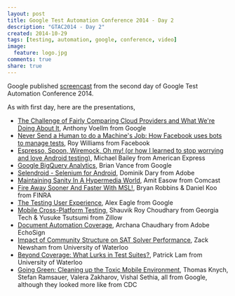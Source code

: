 ```yaml
---
layout: post
title: Google Test Automation Conference 2014 - Day 2
description: "GTAC2014 - Day 2"
created: 2014-10-29
tags: [testing, automation, google, conference, video]
image:
  feature: logo.jpg
comments: true
share: true
---
```


Google published [screencast](https://www.youtube.com/watch?v=Stjc80e15-c "GTAC2014 Day 2 Screencast") from the second day of Google Test Automation Conference 2014. 

As with first day, here are the presentations,

* [The Challenge of Fairly Comparing Cloud Providers and What We're Doing About It](https://www.youtube.com/watch?v=Stjc80e15-c#t=1595 "The Challenge of Fairly Comparing Cloud Providers and What We're Doing About It"), Anthony Voellm from Google
* [Never Send a Human to do a Machine's Job: How Facebook uses bots to manage tests](https://www.youtube.com/watch?v=Stjc80e15-c#t=4289 "Never Send a Human to do a Machine's Job: How Facebook uses bots to manage tests"), Roy Williams from Facebook
* [Espresso, Spoon, Wiremock, Oh my! (or how I learned to stop worrying and love Android testing)](https://www.youtube.com/watch?v=Stjc80e15-c#t=8115 "Espresso, Spoon, Wiremock, Oh my! (or how I learned to stop worrying and love Android testing)"), Michael Bailey from American Express
* [Google BigQuery Analytics](https://www.youtube.com/watch?v=Stjc80e15-c#t=10695 "Google BigQuery Analytics"), Brian Vance from Google
* [Selendroid - Selenium for Android](https://www.youtube.com/watch?v=Stjc80e15-c#t=11688 "Selendroid - Selenium for Android"), Dominik Dary from Adobe
* [Maintaining Sanity In A Hypermedia World](https://www.youtube.com/watch?v=Stjc80e15-c#t=16178 "Maintaining Sanity In A Hypermedia World"), Amit Easow from Comcast
* [Fire Away Sooner And Faster With MSL!](https://www.youtube.com/watch?v=Stjc80e15-c#t=16972 "Fire Away Sooner And Faster With MSL!"), Bryan Robbins & Daniel Koo from FINRA
* [The Testing User Experience](https://www.youtube.com/watch?v=Stjc80e15-c#t=17816 "The Testing User Experience"), Alex Eagle from Google
* [Mobile Cross-Platform Testing](https://www.youtube.com/watch?v=Stjc80e15-c#t=20369 "Mobile Cross-Platform Testing"), Shauvik Roy Choudhary from Georgia Tech & Yusuke Tsutsumi from Zillow
* [Document Automation Coverage](https://www.youtube.com/watch?v=Stjc80e15-c#t=21251 "Document Automation Coverage"), Archana Chaudhary from Adobe EchoSign
* [Impact of Community Structure on SAT Solver Performance](https://www.youtube.com/watch?v=Stjc80e15-c#t=23411 "Impact of Community Structure on SAT Solver Performance"), Zack Newsham from University of Waterloo
* [Beyond Coverage: What Lurks in Test Suites?](https://www.youtube.com/watch?v=Stjc80e15-c#t=24458 "Beyond Coverage: What Lurks in Test Suites?"), Patrick Lam from University of Waterloo
* [Going Green: Cleaning up the Toxic Mobile Environment](https://www.youtube.com/watch?v=Stjc80e15-c#t=26039 "Going Green: Cleaning up the Toxic Mobile Environment"), Thomas Knych, Stefan Ramsauer, Valera Zakharov, Vishal Sethia, all from Google, although they looked more like from CDC
